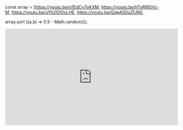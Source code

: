 

const array = [https://youtu.be/o1EdCy7oKXM, https://youtu.be/hTxRIRSVc-M, https://youtu.be/uYh2IOOvLHE, https://youtu.be/QqeAS0uZfJM];

array.sort ((a,b) => 0.5 - Math.random());


<iframe width="560" height="315" src="https://www.youtube.com/embed/QqeAS0uZfJM" title="YouTube video player" frameborder="0" allow="accelerometer; autoplay; clipboard-write; encrypted-media; gyroscope; picture-in-picture" allowfullscreen></iframe>
